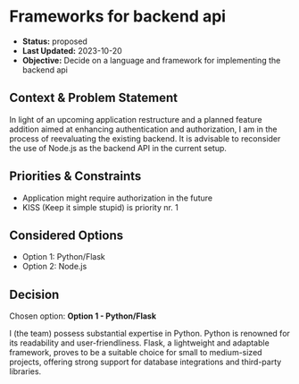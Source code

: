 # Frameworks for backend api

* **Status:** proposed
* **Last Updated:** 2023-10-20
* **Objective:**  Decide on a language and framework for implementing the backend api

## Context & Problem Statement

In light of an upcoming application restructure and a planned feature addition aimed at enhancing authentication and authorization, I am in the process of reevaluating the existing backend. It is advisable to reconsider the use of Node.js as the backend API in the current setup.

## Priorities & Constraints <!-- optional -->

* Application might require authorization in the future
* KISS (Keep it simple stupid) is priority nr. 1

## Considered Options

* Option 1: Python/Flask
* Option 2: Node.js

## Decision

Chosen option: **Option 1 - Python/Flask**

I (the team) possess substantial expertise in Python. Python is renowned for its readability and user-friendliness. Flask, a lightweight and adaptable framework, proves to be a suitable choice for small to medium-sized projects, offering strong support for database integrations and third-party libraries.
